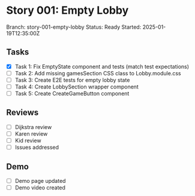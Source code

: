 # Story 001: Empty Lobby
Branch: story-001-empty-lobby
Status: Ready
Started: 2025-01-19T12:35:00Z

## Tasks
- [x] Task 1: Fix EmptyState component and tests (match test expectations)
- [ ] Task 2: Add missing gamesSection CSS class to Lobby.module.css
- [ ] Task 3: Create E2E tests for empty lobby state
- [ ] Task 4: Create LobbySection wrapper component
- [ ] Task 5: Create CreateGameButton component

## Reviews
- [ ] Dijkstra review
- [ ] Karen review
- [ ] Kid review
- [ ] Issues addressed

## Demo
- [ ] Demo page updated
- [ ] Demo video created